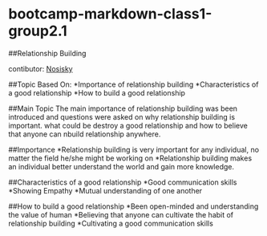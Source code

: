 # bootcamp-markdown-class1-group2.1
##Relationship Building

contibutor: <a href="http://www.github.com/nosisky">Nosisky</a>

##Topic Based On:
*Importance of relationship building
*Characteristics of a good relationship
*How to build a good relationship

##Main Topic
The main importance of relationship building was been introduced and questions were asked on why relationship building is important. what could be destroy a good relationship and how to believe that anyone can nbuild relationship anywhere.

##Importance
*Relationship building is very important for any individual, no matter the field he/she might be working on
*Relationship building makes an individual better understand the world and gain more knowledge.

##Characteristics of a good relationship
*Good communication skills
*Showing Empathy
*Mutual understanding of one another


##How to build a good relationship
*Been open-minded and understanding the value of human
*Believing that anyone can cultivate the habit of relationship building
*Cultivating a good communication skills
